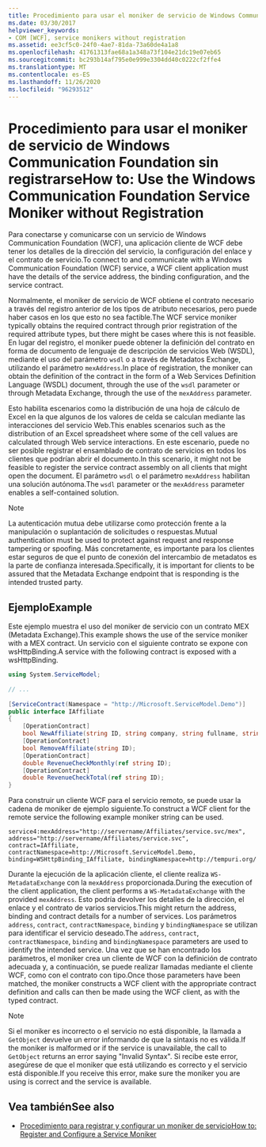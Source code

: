 ```yaml
---
title: Procedimiento para usar el moniker de servicio de Windows Communication Foundation sin registrarse
ms.date: 03/30/2017
helpviewer_keywords:
- COM [WCF], service monikers without registration
ms.assetid: ee3cf5c0-24f0-4ae7-81da-73a60de4a1a8
ms.openlocfilehash: 41761313fae68a1a348a73f104e21dc19e07eb65
ms.sourcegitcommit: bc293b14af795e0e999e3304dd40c0222cf2ffe4
ms.translationtype: MT
ms.contentlocale: es-ES
ms.lasthandoff: 11/26/2020
ms.locfileid: "96293512"
---
```

# <a name="how-to-use-the-windows-communication-foundation-service-moniker-without-registration"></a><span data-ttu-id="de043-102">Procedimiento para usar el moniker de servicio de Windows Communication Foundation sin registrarse</span><span class="sxs-lookup"><span data-stu-id="de043-102">How to: Use the Windows Communication Foundation Service Moniker without Registration</span></span>

<span data-ttu-id="de043-103">Para conectarse y comunicarse con un servicio de Windows Communication Foundation (WCF), una aplicación cliente de WCF debe tener los detalles de la dirección del servicio, la configuración del enlace y el contrato de servicio.</span><span class="sxs-lookup"><span data-stu-id="de043-103">To connect to and communicate with a Windows Communication Foundation (WCF) service, a WCF client application must have the details of the service address, the binding configuration, and the service contract.</span></span>  
  
 <span data-ttu-id="de043-104">Normalmente, el moniker de servicio de WCF obtiene el contrato necesario a través del registro anterior de los tipos de atributo necesarios, pero puede haber casos en los que esto no sea factible.</span><span class="sxs-lookup"><span data-stu-id="de043-104">The WCF service moniker typically obtains the required contract through prior registration of the required attribute types, but there might be cases where this is not feasible.</span></span> <span data-ttu-id="de043-105">En lugar del registro, el moniker puede obtener la definición del contrato en forma de documento de lenguaje de descripción de servicios Web (WSDL), mediante el uso del parámetro `wsdl` o a través de Metadatos Exchange, utilizando el parámetro `mexAddress`.</span><span class="sxs-lookup"><span data-stu-id="de043-105">In place of registration, the moniker can obtain the definition of the contract in the form of a Web Services Definition Language (WSDL) document, through the use of the `wsdl` parameter or through Metadata Exchange, through the use of the `mexAddress` parameter.</span></span>  
  
 <span data-ttu-id="de043-106">Esto habilita escenarios como la distribución de una hoja de cálculo de Excel en la que algunos de los valores de celda se calculan mediante las interacciones del servicio Web.</span><span class="sxs-lookup"><span data-stu-id="de043-106">This enables scenarios such as the distribution of an Excel spreadsheet where some of the cell values are calculated through Web service interactions.</span></span> <span data-ttu-id="de043-107">En este escenario, puede no ser posible registrar el ensamblado de contrato de servicios en todos los clientes que podrían abrir el documento.</span><span class="sxs-lookup"><span data-stu-id="de043-107">In this scenario, it might not be feasible to register the service contract assembly on all clients that might open the document.</span></span> <span data-ttu-id="de043-108">El parámetro `wsdl` o el parámetro `mexAddress` habilitan una solución autónoma.</span><span class="sxs-lookup"><span data-stu-id="de043-108">The `wsdl` parameter or the `mexAddress` parameter enables a self-contained solution.</span></span>  
  
> [!NOTE]
> <span data-ttu-id="de043-109">La autenticación mutua debe utilizarse como protección frente a la manipulación o suplantación de solicitudes o respuestas.</span><span class="sxs-lookup"><span data-stu-id="de043-109">Mutual authentication must be used to protect against request and response tampering or spoofing.</span></span> <span data-ttu-id="de043-110">Más concretamente, es importante para los clientes estar seguros de que el punto de conexión del intercambio de metadatos es la parte de confianza interesada.</span><span class="sxs-lookup"><span data-stu-id="de043-110">Specifically, it is important for clients to be assured that the Metadata Exchange endpoint that is responding is the intended trusted party.</span></span>  
  
## <a name="example"></a><span data-ttu-id="de043-111">Ejemplo</span><span class="sxs-lookup"><span data-stu-id="de043-111">Example</span></span>  

 <span data-ttu-id="de043-112">Este ejemplo muestra el uso del moniker de servicio con un contrato MEX (Metadata Exchange).</span><span class="sxs-lookup"><span data-stu-id="de043-112">This example shows the use of the service moniker with a MEX contract.</span></span> <span data-ttu-id="de043-113">Un servicio con el siguiente contrato se expone con wsHttpBinding.</span><span class="sxs-lookup"><span data-stu-id="de043-113">A service with the following contract is exposed with a wsHttpBinding.</span></span>  
  
```csharp
using System.ServiceModel;  
  
// ...
  
[ServiceContract(Namespace = "http://Microsoft.ServiceModel.Demo")]  
public interface IAffiliate  
{  
    [OperationContract]  
    bool NewAffiliate(string ID, string company, string fullname, string accountsCode);  
    [OperationContract]  
    bool RemoveAffiliate(string ID);  
    [OperationContract]  
    double RevenueCheckMonthly(ref string ID);  
    [OperationContract]  
    double RevenueCheckTotal(ref string ID);  
}  
```  
  
 <span data-ttu-id="de043-114">Para construir un cliente WCF para el servicio remoto, se puede usar la cadena de moniker de ejemplo siguiente.</span><span class="sxs-lookup"><span data-stu-id="de043-114">To construct a WCF client for the remote service the following example moniker string can be used.</span></span>  
  
```
service4:mexAddress="http://servername/Affiliates/service.svc/mex",  
address="http://servername/Affiliates/service.svc",  
contract=IAffiliate, contractNamespace=http://Microsoft.ServiceModel.Demo,  
binding=WSHttpBinding_IAffiliate, bindingNamespace=http://tempuri.org/  
```  
  
 <span data-ttu-id="de043-115">Durante la ejecución de la aplicación cliente, el cliente realiza `WS-MetadataExchange` con la `mexAddress` proporcionada.</span><span class="sxs-lookup"><span data-stu-id="de043-115">During the execution of the client application, the client performs a `WS-MetadataExchange` with the provided `mexAddress`.</span></span> <span data-ttu-id="de043-116">Esto podría devolver los detalles de la dirección, el enlace y el contrato de varios servicios.</span><span class="sxs-lookup"><span data-stu-id="de043-116">This might return the address, binding and contract details for a number of services.</span></span> <span data-ttu-id="de043-117">Los parámetros `address`, `contract`, `contractNamespace`, `binding` y `bindingNamespace` se utilizan para identificar el servicio deseado.</span><span class="sxs-lookup"><span data-stu-id="de043-117">The `address`, `contract`, `contractNamespace`, `binding` and `bindingNamespace` parameters are used to identify the intended service.</span></span> <span data-ttu-id="de043-118">Una vez que se han encontrado los parámetros, el moniker crea un cliente de WCF con la definición de contrato adecuada y, a continuación, se puede realizar llamadas mediante el cliente WCF, como con el contrato con tipo.</span><span class="sxs-lookup"><span data-stu-id="de043-118">Once those parameters have been matched, the moniker constructs a WCF client with the appropriate contract definition and calls can then be made using the WCF client, as with the typed contract.</span></span>  
  
> [!NOTE]
> <span data-ttu-id="de043-119">Si el moniker es incorrecto o el servicio no está disponible, la llamada a `GetObject` devuelve un error informando de que la sintaxis no es válida.</span><span class="sxs-lookup"><span data-stu-id="de043-119">If the moniker is malformed or if the service is unavailable, the call to `GetObject` returns an error saying "Invalid Syntax".</span></span> <span data-ttu-id="de043-120">Si recibe este error, asegúrese de que el moniker que está utilizando es correcto y el servicio está disponible.</span><span class="sxs-lookup"><span data-stu-id="de043-120">If you receive this error, make sure the moniker you are using is correct and the service is available.</span></span>  
  
## <a name="see-also"></a><span data-ttu-id="de043-121">Vea también</span><span class="sxs-lookup"><span data-stu-id="de043-121">See also</span></span>

- [<span data-ttu-id="de043-122">Procedimiento para registrar y configurar un moniker de servicio</span><span class="sxs-lookup"><span data-stu-id="de043-122">How to: Register and Configure a Service Moniker</span></span>](how-to-register-and-configure-a-service-moniker.md)
